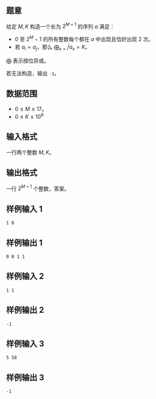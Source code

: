 ## 题意

给定 $M,K$ 构造一个长为 $2^{M+1}$ 的序列 $a$ 满足：
- $0$ 至 $2^{M}-1$ 的所有整数每个都在 $a$ 中出现且恰好出现 $2$ 次。
- 若 $a_i=a_j$，那么 $\displaystyle\bigoplus_{x=i}^j a_x=K$。

$\bigoplus$ 表示按位异或。

若无法构造，输出 `-1`。

## 数据范围

- $0\le M\le 17$。
- $0\le K\le 10^9$

## 输入格式

一行两个整数 $M,K$。

## 输出格式

一行 $2^{M+1}$ 个整数，答案。

## 样例输入 1

```
1 0
```

## 样例输出 1

```
0 0 1 1
```


## 样例输入 2

```
1 1
```

## 样例输出 2

```
-1
```

## 样例输入 3

```
5 58
```

## 样例输出 3

```
-1
```
